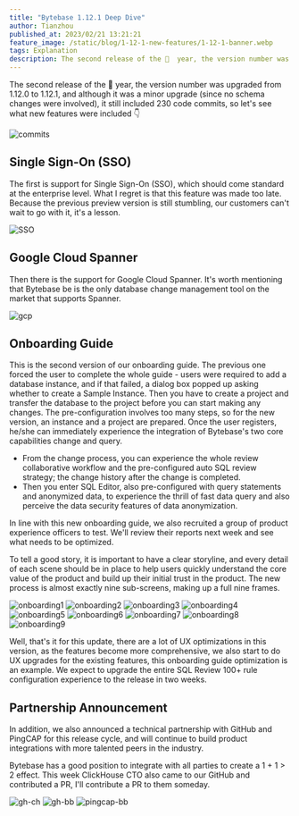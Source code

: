 ```yaml
---
title: "Bytebase 1.12.1 Deep Dive"
author: Tianzhou
published_at: 2023/02/21 13:21:21
feature_image: /static/blog/1-12-1-new-features/1-12-1-banner.webp
tags: Explanation
description: The second release of the 🐰  year, the version number was upgraded from 1.12.0 to 1.12.1, and although it was a minor upgrade (since no schema changes were involved), it still included 230 code commits
---
```


The second release of the 🐰  year, the version number was upgraded from 1.12.0 to 1.12.1, and although it was a minor upgrade (since no schema changes were involved), it still included 230 code commits, so let's see what new features were included 👇

![commits](/static/blog/1-12-1-new-features/commits.webp)

## Single Sign-On (SSO)

The first is support for Single Sign-On (SSO), which should come standard at the enterprise level. What I regret is that this feature was made too late. Because the previous preview version is still stumbling, our customers can't wait to go with it, it's a lesson.

![SSO](/static/blog/1-12-1-new-features/SSO.webp)

## Google Cloud Spanner

Then there is the support for Google Cloud Spanner. It's worth mentioning that Bytebase be is the only database change management tool on the market that supports Spanner.

![gcp](/static/blog/1-12-1-new-features/gcp.webp)

## Onboarding Guide

This is the second version of our onboarding guide. The previous one forced the user to complete the whole guide - users were required to add a database instance, and if that failed, a dialog box popped up asking whether to create a Sample Instance. Then you have to create a project and transfer the database to the project before you can start making any changes. The pre-configuration involves too many steps, so for the new version, an instance and a project are prepared. Once the user registers, he/she can immediately experience the integration of Bytebase's two core capabilities change and query.

- From the change process, you can experience the whole review collaborative workflow and the pre-configured auto SQL review strategy; the change history after the change is completed.
- Then you enter SQL Editor, also pre-configured with query statements and anonymized data, to experience the thrill of fast data query and also perceive the data security features of data anonymization.

In line with this new onboarding guide, we also recruited a group of product experience officers to test. We'll review their reports next week and see what needs to be optimized.

To tell a good story, it is important to have a clear storyline, and every detail of each scene should be in place to help users quickly understand the core value of the product and build up their initial trust in the product. The new process is almost exactly nine sub-screens, making up a full nine frames.

![onboarding1](/static/blog/1-12-1-new-features/onboarding1.webp)
![onboarding2](/static/blog/1-12-1-new-features/onboarding2.webp)
![onboarding3](/static/blog/1-12-1-new-features/onboarding3.webp)
![onboarding4](/static/blog/1-12-1-new-features/onboarding4.webp)
![onboarding5](/static/blog/1-12-1-new-features/onboarding5.webp)
![onboarding6](/static/blog/1-12-1-new-features/onboarding6.webp)
![onboarding7](/static/blog/1-12-1-new-features/onboarding7.webp)
![onboarding8](/static/blog/1-12-1-new-features/onboarding8.webp)
![onboarding9](/static/blog/1-12-1-new-features/onboarding9.webp)

Well, that's it for this update, there are a lot of UX optimizations in this version, as the features become more comprehensive, we also start to do UX upgrades for the existing features, this onboarding guide optimization is an example. We expect to upgrade the entire SQL Review 100+ rule configuration experience to the release in two weeks.

## Partnership Announcement

In addition, we also announced a technical partnership with GitHub and PingCAP for this release cycle, and will continue to build product integrations with more talented peers in the industry.

Bytebase has a good position to integrate with all parties to create a 1 + 1 > 2 effect. This week ClickHouse CTO also came to our GitHub and contributed a PR, I'll contribute a PR to them someday.

![gh-ch](/static/blog/1-12-1-new-features/gh-ch.webp)
![gh-bb](/static/blog/1-12-1-new-features/gh-bb.webp)
![pingcap-bb](/static/blog/1-12-1-new-features/pingcap-bb.webp)